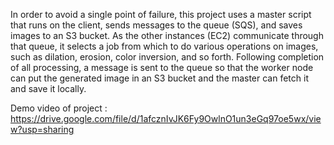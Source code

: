 In order to avoid a single point of failure, this project uses a master script that runs on the client, sends messages to the queue (SQS), and saves images to an S3 bucket. As the other instances (EC2) communicate through that queue, it selects a job from which to do various operations on images, such as dilation, erosion, color inversion, and so forth. Following completion of all processing, a message is sent to the queue so that the worker node can put the generated image in an S3 bucket and the master can fetch it and save it locally.

Demo video of project : https://drive.google.com/file/d/1afcznIvJK6Fy9OwlnO1un3eGq97oe5wx/view?usp=sharing
